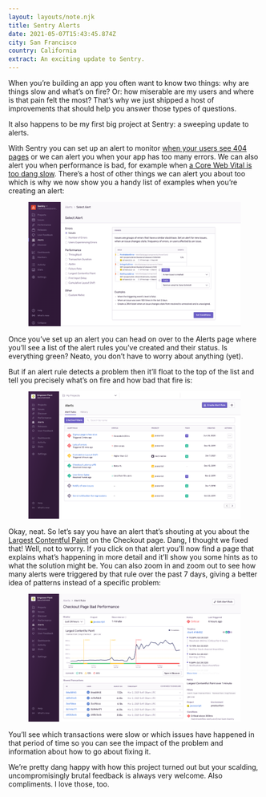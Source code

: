 ```yaml
---
layout: layouts/note.njk
title: Sentry Alerts
date: 2021-05-07T15:43:45.874Z
city: San Francisco
country: California
extract: An exciting update to Sentry.
---
```


When you’re building an app you often want to know two things: why are things slow and what’s on fire? Or: how miserable are my users and where is that pain felt the most? That’s why we just shipped a host of improvements that should help you answer those types of questions.

It also happens to be my first big project at Sentry: a sweeping update to alerts.

With Sentry you can set up an alert to monitor [when your users see 404 pages](https://katydecorah.com/code/monitor-404s-with-sentry/) or we can alert you when your app has too many errors. We can also alert you when performance is bad, for example when [a Core Web Vital is too dang slow](https://twitter.com/bentlegen/status/1390376607756468226?s=20). There’s a host of other things we can alert you about too which is why we now show you a handy list of examples when you’re creating an alert:

<figure class='m-wrapper--full'>
    <img src="/images/cleanshot-2021-05-07-at-08.56.56.png" alt="The Sentry app showing all of the alerts you can now create"/>
</figure>

Once you’ve set up an alert you can head on over to the Alerts page where you’ll see a list of the alert rules you’ve created and their status. Is everything green? Neato, you don’t have to worry about anything (yet).

But if an alert rule detects a problem then it’ll float to the top of the list and tell you precisely what’s on fire and how bad that fire is:

<figure class='m-wrapper--full'>
    <img alt="The Alerts page in Sentry where you can see the status of your alert rules" src="/images/alerts-homepage.png"/>
</figure>

Okay, neat. So let’s say you have an alert that’s shouting at you about the [Largest Contentful Paint](https://web.dev/lcp/) on the Checkout page. Dang, I thought we fixed that! Well, not to worry. If you click on that alert you’ll now find a page that explains what’s happening in more detail and it’ll show you some hints as to what the solution might be. You can also zoom in and zoom out to see how many alerts were triggered by that rule over the past 7 days, giving a better idea of patterns instead of a specific problem:

<figure class='m-wrapper--full'>   
    <img alt="The alerts detail page" src="/images/alert-details-page.png"/>
</figure>

You’ll see which transactions were slow or which issues have happened in that period of time so you can see the impact of the problem and information about how to go about fixing it.

We’re pretty dang happy with how this project turned out but your scalding, uncompromisingly brutal feedback is always very welcome. Also compliments. I love those, too.
